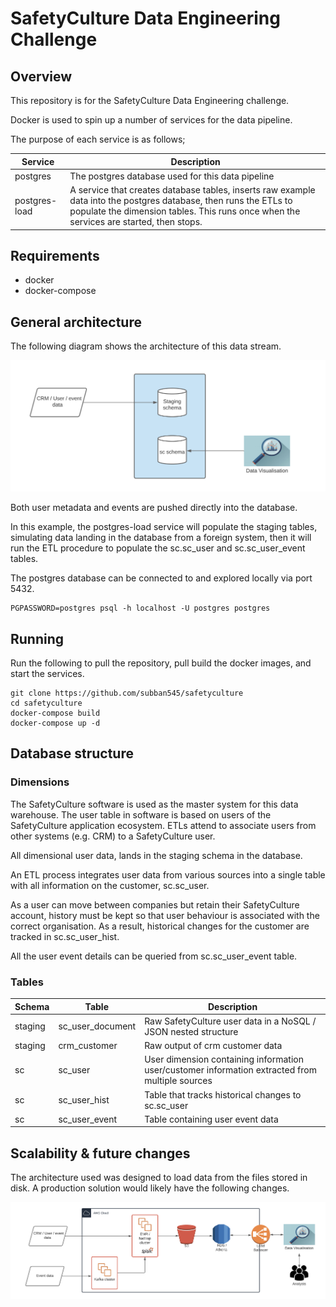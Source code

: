 # SafetyCulture Data Engineering Challenge

## Overview
This repository is for the SafetyCulture Data Engineering challenge.

Docker is used to spin up a number of services for the data pipeline.

The purpose of each service is as follows;

| Service  | Description |
| ------------- | ------------- |
| postgres  | The postgres database used for this data pipeline |
| postgres-load  | A service that creates database tables, inserts raw example data into the postgres database, then runs the ETLs to populate the dimension tables. This runs once when the services are started, then stops.  |

## Requirements

* docker
* docker-compose

## General architecture

The following diagram shows the architecture of this data stream.

![architecture diagram](https://github.com/subban545/safetyculture/blob/master/images/current_pipeline.png "Data architecture")


Both user metadata and events are pushed directly into the database.

In this example, the postgres-load service will populate the staging tables, simulating data landing in the database from a foreign system, then it will run the ETL procedure to populate the sc.sc_user and sc.sc_user_event tables.

The postgres database can be connected to and explored locally via port 5432.

```
PGPASSWORD=postgres psql -h localhost -U postgres postgres
```

## Running

Run the following to pull the repository, pull build the docker images, and start the services.

```
git clone https://github.com/subban545/safetyculture
cd safetyculture
docker-compose build
docker-compose up -d
```

## Database structure

### Dimensions

The SafetyCulture software is used as the master system for this data warehouse. The user table in software is based on users of the SafetyCulture application ecosystem. ETLs attend to associate users from other systems (e.g. CRM) to a SafetyCulture user.

All dimensional user data, lands in the staging schema in the database.

An ETL process integrates user data from various sources into a single table with all information on the customer, sc.sc_user.

As a user can move between companies but retain their SafetyCulture account, history must be kept so that user behaviour is associated with the correct organisation. As a result, historical changes for the customer are tracked in sc.sc_user_hist.

All the user event details can be queried from sc.sc_user_event table.

### Tables

| Schema  | Table | Description |
| ------------- | ------------- | ------------- |
| staging  | sc_user_document | Raw SafetyCulture user data in a NoSQL / JSON nested structure |
| staging  | crm_customer | Raw output of crm customer data |
| sc  | sc_user | User dimension containing information user/customer information extracted from multiple sources |
| sc  | sc_user_hist | Table that tracks historical changes to sc.sc_user |
| sc  | sc_user_event | Table containing user event data |


## Scalability & future changes

The architecture used was designed to load data from the files stored in disk. A production solution would likely have the following changes.

![architecture diagram](https://github.com/subban545/safetyculture/blob/master/images/production_pipeline.png "Data architecture")